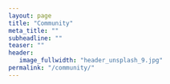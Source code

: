 ```yaml
---
layout: page
title: "Community"
meta_title: ""
subheadline: ""
teaser: ""
header:
   image_fullwidth: "header_unsplash_9.jpg"
permalink: "/community/"
---
```


